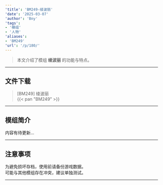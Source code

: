 ```yaml
---
'title': 'BM249-绫波丽'
'date': '2025-03-07'
'author': 'Bny'
'tags':
- '模组'
- '人物'
'aliases':
- 'BM249'
'url': '/p/180/'
---
```


> 本文介绍了模组 **绫波丽** 的功能与特点。

---

## 文件下载

> [BM249] 绫波丽  
{{< pan "BM249" >}}  

---

## 模组简介

>  
内容有待更新...  

---

## 注意事项

>  
为避免损坏存档，使用前请备份游戏数据。  
可能与其他模组存在冲突，建议单独测试。  

---

